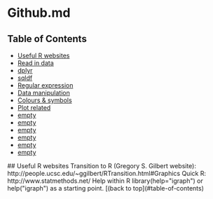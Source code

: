 # Github.md


## Table of Contents
* [Useful R websites](#id-section1)
* [Read in data](#id-section2)
* [dplyr](#id-section6)
* [sqldf](#sqldf) 
* [Regular expression](#regre) 
* [Data manipulation](#id-section3)
* [Colours & symbols](#id-section4)
* [Plot related](#id-section5)
* [empty](#id-section7)
* [empty](#id-section8)
* [empty](#id-section9)
* [empty](#id-section10)
* [empty](#id-section11)
* [empty](#id-section12)

  
  

  
  



<div id='id-section1'/>
## Useful R websites
Transition to R (Gregory S. Gilbert website):
      http://people.ucsc.edu/~ggilbert/RTransition.html#Graphics   
Quick R:
      http://www.statmethods.net/  
Help within R
      library(help="igraph") or help("igraph") as a starting point.
[(back to top](#table-of-contents)
